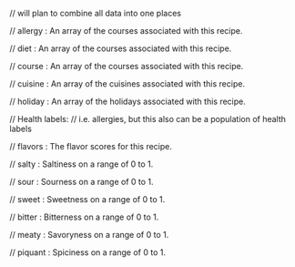 

// will plan to combine all  data into one places


// allergy : An array of the courses associated with this recipe.

// diet : An array of the courses associated with this recipe.

// course : An array of the courses associated with this recipe.

// cuisine : An array of the cuisines associated with this recipe.

// holiday : An array of the holidays associated with this recipe.


// Health labels: // i.e. allergies, but this also can be a population of health labels


// flavors : The flavor scores for this recipe.

// salty : Saltiness on a range of 0 to 1.

// sour : Sourness on a range of 0 to 1.

// sweet : Sweetness on a range of 0 to 1.

// bitter : Bitterness on a range of 0 to 1.

// meaty : Savoryness on a range of 0 to 1.

// piquant : Spiciness on a range of 0 to 1.
